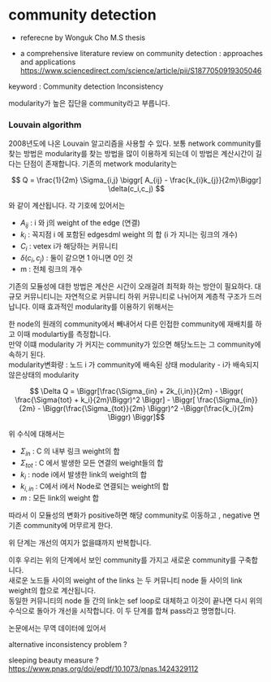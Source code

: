 # community detection 

- referecne by Wonguk Cho M.S thesis 

- a comprehensive literature review on community detection : approaches and applications 
https://www.sciencedirect.com/science/article/pii/S1877050919305046

keyword : Community detection Inconsistency 

modularity가 높은 집단을 community라고 부릅니다. 


### Louvain algorithm

2008년도에 나온 Louvain 알고리즘을 사용할 수 있다. 보통 network community를 찾는 방법은 modularity를 찾는 방법을 많이 이용하게 되는데 이 방법은 계산시간이 길다는 단점이 존재합니다. 기존의 metwork modularity는 

$$ Q = \frac{1}{2m} \Sigma_{i,j} \biggr[ A_{ij} - \frac{k_{i}k_{j}}{2m}\Biggr] \delta(c_i,c_j)  $$

와 같이 계산됩니다. 
각 기호에 있어서는 

- $A_{ij}$ : i 와 j의 weight of the edge (연결)
- $k_i$ : 꼭지점 i 에 포함된 edgesdml weight 의 합 (i 가 지니는 링크의 개수)
- $C_i$ : vetex i가 해당하는 커뮤니티 
- $\delta (c_i,c_j)$ : 둘이 같으면 1 아니면 0인 것 
- m : 전체 링크의 개수 

기존의 모듈성에 대한 방법은 계산은 시간이 오래걸려 최적화 하는 방안이 필요하다. 
대규모 커뮤니티니는 자연적으로 커뮤니티 하위 커뮤니티로 나뉘어져 계층적 구조가 드러납니다. 이때 효과적인 modularity를 이용하기 위해서는 


 한 node의 원래의 community에서 빼내어서 다른 인접한 community에 재배치를 하고 이때 modulartiy를 측정합니다.   
 만약 이떄 modularity 가 커지는 community가 있으면 해당노드는 그  community에 속하기 된다.  
 modularity변화량 : 노드 i 가 community에 배속된 상태 modularity - i가 배속되지 않은상태의 modularity 

 $$ \Delta Q  = \Biggr[\frac{\Sigma_{in} + 2k_{i,in}}{2m} - \Biggr( \frac{\Sigma{tot} + k_i}{2m}\Biggr)^2  \Biggr] - \Biggr[ \frac{\Sigma_{in}}{2m} - \Biggr(\frac{\Sigma_{tot}}{2m} \Biggr)^2 -\Biggr(\frac{k_i}{2m} \Biggr)   \Biggr]$$

위 수식에 대해서는 
 - $\Sigma_{in}$ : C 의 내부 링크 weight의 합 
 - $\Sigma_{tot}$ : C 에서 발생한 모든 연결의 weight들의 합 
 - $k_i$ : node i에서 발생한 link의 weight의 합
 - $k_{i,in}$ : C에서 i에서 Node로 연결되는 weight의 합 
 - $m$ : 모든 link의 weight 합 

따라서 이 모듈성의 변화가 positive하면 해당 community로 이동하고 , negative 면 기존 community에 머무르게 한다. 

위 단계는 개선의 여지가 없을떄까지 반복합니다. 

이후 우리는 위의 단계에서 보인 community를 가지고 새로운 community를 구축합니다.  
새로운 노드들 사이의 weight of the links 는 두 커뮤니티 node 들 사이의 link weight의 합으로 계산됩니다.  
동일한 커뮤니티의 node 들 간의 link는 sef loop로 대체하고 이것이 끝나면 다시 위의 수식으로 돌아가 개선을 시작합니다. 
이 두 단계를 합쳐 pass라고 명명합니다. 

논문에서는 무역 데이터에 있어서 

alternative inconsistency problem ?

sleeping beauty measure ? 
https://www.pnas.org/doi/epdf/10.1073/pnas.1424329112
